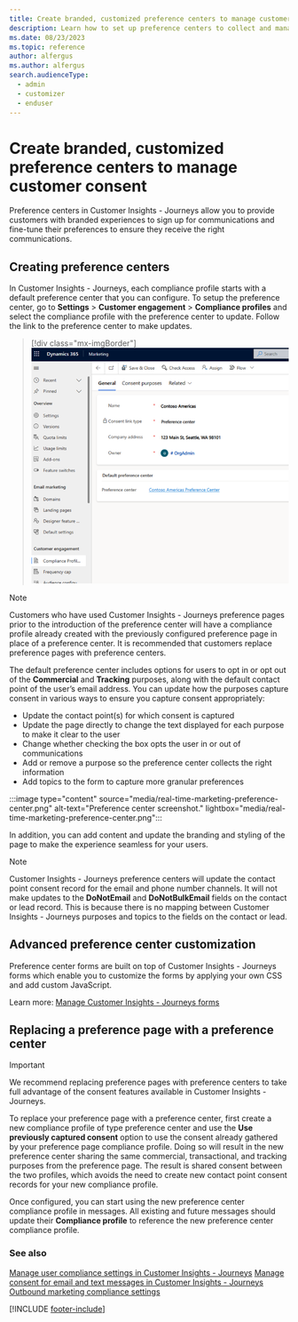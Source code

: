 ```yaml
---
title: Create branded, customized preference centers to manage customer consent
description: Learn how to set up preference centers to collect and manage consent from your customers.
ms.date: 08/23/2023
ms.topic: reference
author: alfergus
ms.author: alfergus
search.audienceType: 
  - admin
  - customizer
  - enduser
---
```


# Create branded, customized preference centers to manage customer consent

Preference centers in Customer Insights - Journeys allow you to provide customers with branded experiences to sign up for communications and fine-tune their preferences to ensure they receive the right communications.

## Creating preference centers

In Customer Insights - Journeys, each compliance profile starts with a default preference center that you can configure. To setup the preference center, go to **Settings** > **Customer engagement** > **Compliance profiles** and select the compliance profile with the preference center to update. Follow the link to the preference center to make updates.

> [!div class="mx-imgBorder"]
> ![Compliance profile screenshot.](media/real-time-marketing-compliance-profile.png "Compliance profile screenshot")

> [!NOTE]
> Customers who have used Customer Insights - Journeys preference pages prior to the introduction of the preference center will have a compliance profile already created with the previously configured preference page in place of a preference center. It is recommended that customers replace preference pages with preference centers.

The default preference center includes options for users to opt in or opt out of the **Commercial** and **Tracking** purposes, along with the default contact point of the user’s email address. You can update how the purposes capture consent in various ways to ensure you capture consent appropriately:

- Update the contact point(s) for which consent is captured
- Update the page directly to change the text displayed for each purpose to make it clear to the user
- Change whether checking the box opts the user in or out of communications
- Add or remove a purpose so the preference center collects the right information
- Add topics to the form to capture more granular preferences

:::image type="content" source="media/real-time-marketing-preference-center.png" alt-text="Preference center screenshot." lightbox="media/real-time-marketing-preference-center.png":::

In addition, you can add content and update the branding and styling of the page to make the experience seamless for your users.

> [!NOTE]
> Customer Insights - Journeys preference centers will update the contact point consent record for the email and phone number channels. It will not make updates to the **DoNotEmail** and **DoNotBulkEmail** fields on the contact or lead record. This is because there is no mapping between Customer Insights - Journeys purposes and topics to the fields on the contact or lead.

## Advanced preference center customization
Preference center forms are built on top of Customer Insights - Journeys forms which enable you to customize the forms by applying your own CSS and add custom JavaScript.

Learn more: [Manage Customer Insights - Journeys forms](real-time-marketing-manage-forms.md#advanced-form-customization)

## Replacing a preference page with a preference center
> [!IMPORTANT]
> We recommend replacing preference pages with preference centers to take full advantage of the consent features available in Customer Insights - Journeys.

To replace your preference page with a preference center, first create a new compliance profile of type preference center and use the **Use previously captured consent** option to use the consent already gathered by your preference page compliance profile. Doing so will result in the new preference center sharing the same commercial, transactional, and tracking purposes from the preference page. The result is shared consent between the two profiles, which avoids the need to create new contact point consent records for your new compliance profile.

Once configured, you can start using the new preference center compliance profile in messages. All existing and future messages should update their **Compliance profile** to reference the new preference center compliance profile.

### See also

[Manage user compliance settings in Customer Insights - Journeys](real-time-marketing-compliance-settings.md)
[Manage consent for email and text messages in Customer Insights - Journeys](real-time-marketing-email-text-consent.md)
[Outbound marketing compliance settings](privacy-use-features.md)

[!INCLUDE [footer-include](./includes/footer-banner.md)]

